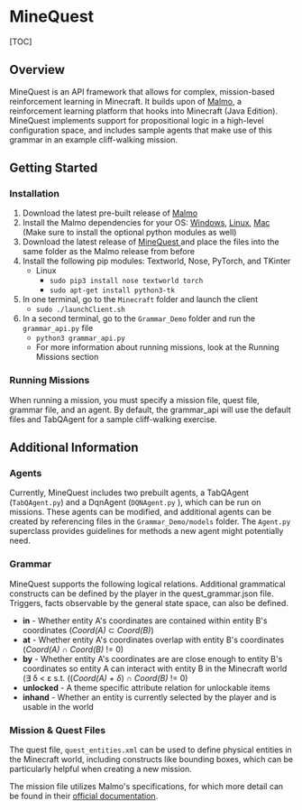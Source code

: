 # MineQuest 

[TOC]

## Overview

MineQuest is an API framework that allows for complex, mission-based reinforcement learning in Minecraft. It builds upon of [Malmo](https://github.com/microsoft/malmo), a reinforcement learning platform that hooks into Minecraft (Java Edition). MineQuest implements support for propositional logic in a high-level configuration space, and includes sample agents that make use of this grammar in an example cliff-walking mission.

## Getting Started

### Installation

1. Download the latest pre-built release of [Malmo]( https://github.com/Microsoft/malmo/releases )
2. Install the Malmo dependencies for your OS: [Windows](https://github.com/microsoft/malmo/blob/master/doc/install_windows.md), [Linux](https://github.com/microsoft/malmo/blob/master/doc/install_linux.md), [Mac](https://github.com/microsoft/malmo/blob/master/doc/install_macosx.md) (Make sure to install the optional python modules as well)
3. Download the latest release of [MineQuest ](https://github.gatech.edu/kxiao36/Malmo_Grammar) and place the files into the same folder as the Malmo release from before
4. Install the following pip modules: Textworld, Nose, PyTorch, and TKinter
   - Linux
     - `sudo pip3 install nose textworld torch`
     - `sudo apt-get install python3-tk`
5. In one terminal, go to the `Minecraft` folder and launch the client
   - `sudo ./launchClient.sh`
6. In a second terminal, go to the `Grammar_Demo` folder and run the `grammar_api.py`  file
   - `python3 grammar_api.py`
   - For more information about running missions, look at the Running Missions section

### Running Missions

When running a mission, you must specify a mission file, quest file, grammar file, and an agent. By default, the grammar_api will use the default files and TabQAgent for a sample cliff-walking exercise. 

## Additional Information

### Agents

Currently, MineQuest includes two prebuilt agents, a TabQAgent (`TabQAgent.py`) and a DqnAgent (`DQNAgent.py` ), which can be run on missions. These agents can be modified, and additional agents can be created by referencing files in the `Grammar_Demo/models` folder. The `Agent.py` superclass provides guidelines for methods a new agent might potentially need. 

### Grammar

MineQuest supports the following logical relations. Additional grammatical constructs can be defined by the player in the quest_grammar.json file. Triggers, facts observable by the general state space, can also be defined. 

- **in** - Whether entity A's coordinates are contained within entity B's coordinates (*Coord(A)*  ⊂  *Coord(B)*)
- **at** - Whether entity A's coordinates overlap with entity B's coordinates (*Coord(A)*  ∩  *Coord(B)* != 0)
- **by** - Whether entity A's coordinates are are close enough to entity B's coordinates so entity A can interact with entity B in the Minecraft world (∃ δ <  ε s.t. ((*Coord(A)* *+ δ*) ∩ *Coord(B)* != 0)
- **unlocked** - A theme specific attribute relation for unlockable items
- **inhand** - Whether an entity is currently selected by the player and is usable in the world 

### Mission & Quest Files

The quest file, `quest_entities.xml` can be used to define physical entities in the Minecraft world, including constructs like bounding boxes, which can be particularly helpful when creating a new mission. 

The mission file utilizes Malmo's specifications, for which more detail can be found in their [official documentation](https://github.com/Microsoft/malmo/blob/master/Malmo/samples/Python_examples/Tutorial.pdf). 